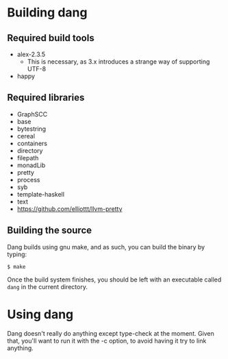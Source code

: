 
# Building dang

## Required build tools

 - alex-2.3.5
   * This is necessary, as 3.x introduces a strange way of supporting UTF-8
 - happy

## Required libraries

 - GraphSCC
 - base
 - bytestring
 - cereal
 - containers
 - directory
 - filepath
 - monadLib
 - pretty
 - process
 - syb
 - template-haskell
 - text
 - https://github.com/elliottt/llvm-pretty

## Building the source

Dang builds using gnu make, and as such, you can build the binary by typing:

```shell
$ make
```

Once the build system finishes, you should be left with an executable called
`dang` in the current directory.

# Using dang

Dang doesn't really do anything except type-check at the moment.  Given that,
you'll want to run it with the -c option, to avoid having it try to link
anything.
